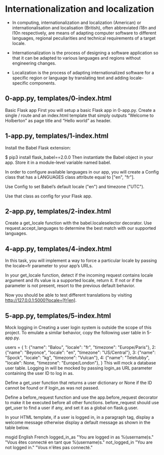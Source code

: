 # Internationalization and localization
* In computing, internationalization and localization (American) or internationalisation and localisation (British), often abbreviated i18n and l10n respectively, are means of adapting computer software to different languages, regional peculiarities and technical requirements of a target locale.

* Internationalization is the process of designing a software application so that it can be adapted to various languages and regions without engineering changes.
* Localization is the process of adapting internationalized software for a specific region or language by translating text and adding locale-specific components.
## 0-app.py, templates/0-index.html
Basic Flask app
First you will setup a basic Flask app in 0-app.py. Create a single / route and an index.html template that simply outputs “Welcome to Holberton” as page title and “Hello world” as header.
## 1-app.py, templates/1-index.html
Install the Babel Flask extension:

$ pip3 install flask_babel==2.0.0
Then instantiate the Babel object in your app. Store it in a module-level variable named babel.

In order to configure available languages in our app, you will create a Config class that has a LANGUAGES class attribute equal to ["en", "fr"].

Use Config to set Babel’s default locale ("en") and timezone ("UTC").

Use that class as config for your Flask app.
## 2-app.py, templates/2-index.html
Create a get_locale function with the babel.localeselector decorator. Use request.accept_languages to determine the best match with our supported languages.
## 4-app.py, templates/4-index.html
In this task, you will implement a way to force a particular locale by passing the locale=fr parameter to your app’s URLs.

In your get_locale function, detect if the incoming request contains locale argument and ifs value is a supported locale, return it. If not or if the parameter is not present, resort to the previous default behavior.

Now you should be able to test different translations by visiting http://127.0.0.1:5000?locale=[fr|en].
## 5-app.py, templates/5-index.html
Mock logging in
Creating a user login system is outside the scope of this project. To emulate a similar behavior, copy the following user table in 5-app.py.

users = {
    1: {"name": "Balou", "locale": "fr", "timezone": "Europe/Paris"},
    2: {"name": "Beyonce", "locale": "en", "timezone": "US/Central"},
    3: {"name": "Spock", "locale": "kg", "timezone": "Vulcan"},
    4: {"name": "Teletubby", "locale": None, "timezone": "Europe/London"},
}
This will mock a database user table. Logging in will be mocked by passing login_as URL parameter containing the user ID to log in as.

Define a get_user function that returns a user dictionary or None if the ID cannot be found or if login_as was not passed.

Define a before_request function and use the app.before_request decorator to make it be executed before all other functions. before_request should use get_user to find a user if any, and set it as a global on flask.g.user.

In your HTML template, if a user is logged in, in a paragraph tag, display a welcome message otherwise display a default message as shown in the table below.

msgid	English	French
logged_in_as	"You are logged in as %(username)s."	"Vous êtes connecté en tant que %(username)s."
not_logged_in	"You are not logged in."	"Vous n'êtes pas connecté."
